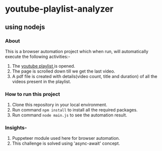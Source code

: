 # youtube-playlist-analyzer
## using nodejs

### About
This is a browser automation project which when run, will automatically execute the following activities:-
1. The [youtube playlist ](https://www.youtube.com/playlist?list=PLzkuLC6Yvumv_Rd5apfPRWEcjf9b1JRnq) is opened.
2. The page is scrolled down till we get the last video.
3. A pdf file is created with details(video count, title and duration) of all the videos present in the playlist.


### How to run this project
1. Clone this repository in your local environment.
2. Run command `npm install` to install all the required packages.
3. Run command `node main.js` to see the automation result.




### Insights-

1. Puppeteer module used here for browser automation.
2. This challenge is solved using 'async-await' concept.


